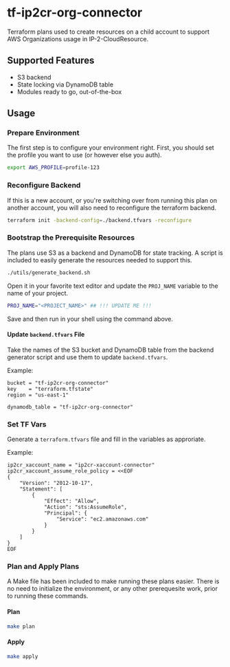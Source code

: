 # tf-ip2cr-org-connector

Terraform plans used to create resources on a child account to support AWS Organizations usage in IP-2-CloudResource.

## Supported Features

* S3 backend
* State locking via DynamoDB table
* Modules ready to go, out-of-the-box

## Usage

### Prepare Environment

The first step is to configure your environment right. First, you should set the profile you want to use (or however else you auth).

```bash
export AWS_PROFILE=profile-123
```

### Reconfigure Backend

If this is a new account, or you're switching over from running this plan on another account, you will also need to reconfigure the terraform backend.

```bash
terraform init -backend-config=./backend.tfvars -reconfigure
```

### Bootstrap the Prerequisite Resources

The plans use S3 as a backend and DynamoDB for state tracking. A script is included to easily generate the resources needed to support this.

```bash
./utils/generate_backend.sh
```

Open it in your favorite text editor and update the `PROJ_NAME` variable to the name of your project.

```bash
PROJ_NAME="<PROJECT_NAME>" ## !!! UPDATE ME !!!
```

Save and then run in your shell using the command above.

#### Update `backend.tfvars` File

Take the names of the S3 bucket and DynamoDB table from the backend generator script and use them to update `backend.tfvars`.

Example:

```hcl
bucket = "tf-ip2cr-org-connector"
key    = "terraform.tfstate"
region = "us-east-1"

dynamodb_table = "tf-ip2cr-org-connector"
```

### Set TF Vars

Generate a `terraform.tfvars` file and fill in the variables as approriate.

Example:

```hcl
ip2cr_xaccount_name = "ip2cr-xaccount-connector"
ip2cr_xaccount_assume_role_policy = <<EOF
{
    "Version": "2012-10-17",
    "Statement": [
        {
            "Effect": "Allow",
            "Action": "sts:AssumeRole",
            "Principal": {
                "Service": "ec2.amazonaws.com"
            }
        }
    ]
}
EOF
```

### Plan and Apply Plans

A Make file has been included to make running these plans easier. There is no need to initialize the environment, or any other prerequesite work, prior to running these commands.

#### Plan

```bash
make plan
```

#### Apply

```bash
make apply
```
